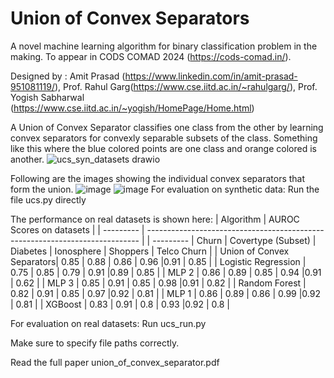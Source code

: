 # Union of Convex Separators
A novel machine learning algorithm for binary classification problem in the making. To appear in CODS COMAD 2024 (https://cods-comad.in/).

Designed by : Amit Prasad (https://www.linkedin.com/in/amit-prasad-951081119/), Prof. Rahul Garg(https://www.cse.iitd.ac.in/~rahulgarg/), Prof. Yogish Sabharwal (https://www.cse.iitd.ac.in/~yogish/HomePage/Home.html)

A Union of Convex Separator classifies one class from the other by learning convex separators for convexly separable subsets of the class. Something like this where the blue colored points are one class and orange colored is another.
![ucs_syn_datasets drawio](https://github.com/Amit-Prasad/union_of_convex_separators/assets/22973646/8b55b491-f695-4b9a-9aa7-7edea87566e2)

Following are the images showing the individual convex separators that form the union.
![image](https://github.com/Amit-Prasad/union_of_convex_separators/assets/22973646/b7a5f27f-300a-418b-a887-6b7e6596db6c)
![image](https://github.com/Amit-Prasad/union_of_convex_separators/assets/22973646/2591818a-2d91-4bd5-a8de-c85f8d1c94f5)
For evaluation on synthetic data:
Run the file ucs.py directly

The performance on real datasets is shown here:
| Algorithm                 |                      AUROC Scores on datasets                                |
| ---------                 | ---------------------------------------------------------------------------- |
| ---------                 | Churn | Covertype (Subset)  | Diabetes | Ionosphere | Shoppers | Telco Churn |
| Union of Convex Separators| 0.85  | 0.88                | 0.86     | 0.96       |0.91      | 0.85        |
| Logistic Regression       | 0.75  | 0.85                | 0.79     | 0.91       |0.89      | 0.85        |
| MLP 2                     | 0.86  | 0.89                | 0.85     | 0.94       |0.91      | 0.62        |
| MLP 3                     | 0.85  | 0.91                | 0.85     | 0.98       |0.91      | 0.82        |
| Random Forest             | 0.82  | 0.91                | 0.85     | 0.97       |0.92      | 0.81        |
| MLP 1                     | 0.86  | 0.89                | 0.86     | 0.99       |0.92      | 0.81        |
| XGBoost                   | 0.83  | 0.91                | 0.8      | 0.93       |0.92      | 0.8         |
      

For evaluation on real datasets:
Run ucs_run.py

Make sure to specify file paths correctly.

Read the full paper union_of_convex_separator.pdf
